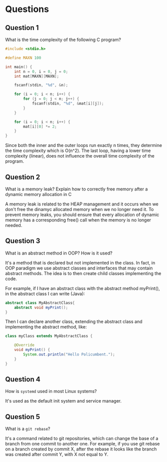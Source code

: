 # Questions

## Question 1

What is the time complexity of the following C program?

```c
#include <stdio.h>

#define MAXN 100

int main() {
    int n = 0, i = 0, j = 0;
    int mat[MAXN][MAXN];

    fscanf(stdin, "%d", &n);

    for (i = 0; i < n; i++) {
        for (j = 0; j < n; j++) {
            fscanf(stdin, "%d", &mat[i][j]);
        }
    }

    for (i = 0; i < n; i++) {
        mat[i][0] *= 2;
    }
}
```
Since both the inner and the outer loops run exactly n times, they determine the time complexity which is O(n^2).
The last loop, having a lower time complexity (linear), does not influence the overall time complexity of the program.

## Question 2

What is a memory leak? Explain how to correctly free memory after a dynamic
memory allocation in C

A memory leak is related to the HEAP management and it occurs when we don't free the dinamyc allocated memory when we no longer need it.
To prevent memory leaks, you should ensure that every allocation of dynamic memory has a corresponding free() call when the memory is no longer needed.

## Question 3

What is an abstract method in OOP? How is it used?

It's a method that is declared but not implemented in the class.
In fact, in OOP paradigm we use abstract classes and interfaces that may contain abstract methods. The idea is to then create child classes implementing the code.

For example, if I have an abstract class with the abstract method myPrint(), in the abstract class I can write (Java):

```Java
abstract class MyAbstractClass{
    abstract void myPrint();
}
```

Then I can declare another class, extending the abstract class and implementing the abstract method, like:

```Java
class myClass extends MyAbstractClass {

    @Override
    void myPrint() {
        System.out.println("Hello Policumbent.");
    }
}
```

## Question 4

How is `systemd` used in most Linux systems?

It's used as the default init system and service manager.

## Question 5

What is a `git rebase`?

It's a command related to git repositories, which can change the base of a branch from one commit to another one.
For example, if you use git rebase on a branch created by commit X, after the rebase it looks like the branch was created after commit Y, with X not equal to Y.